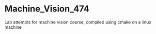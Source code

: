 # Machine_Vision_474
Lab attempts for machine vision course, compiled using cmake on a linux machine
